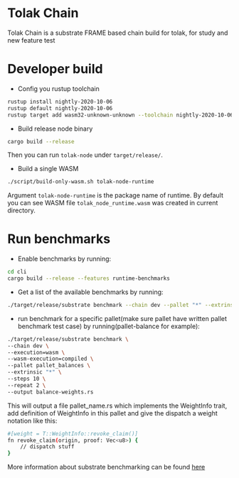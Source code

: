 # Tolak Chain

Tolak Chain is a substrate FRAME based chain build for tolak, for study and new feature test


# Developer build

 - Config you rustup toolchain

 ```sh
rustup install nightly-2020-10-06
rustup default nightly-2020-10-06
rustup target add wasm32-unknown-unknown --toolchain nightly-2020-10-06
 ```

 - Build release node binary
 
```sh
cargo build --release
```

Then you can run ```tolak-node``` under ```target/release/```.

 - Build a single WASM

 ```sh
 ./script/build-only-wasm.sh tolak-node-runtime
 ```

 Argument ```tolak-node-runtime``` is the package name of runtime. By default you 
 can see WASM file ```tolak_node_runtime.wasm``` was created in current directory.

# Run benchmarks

 - Enable benchmarks by running:

 ```sh
cd cli
cargo build --release --features runtime-benchmarks
 ```

 - Get a list of the available benchmarks by running:

```sh
./target/release/substrate benchmark --chain dev --pallet "*" --extrinsic "*" --repeat 0
```

 - run benchmark for a specific pallet(make sure pallet have written pallet benchmark test case) by running(pallet-balance for example):

 ```sh
./target/release/substrate benchmark \
--chain dev \
--execution=wasm \
--wasm-execution=compiled \
--pallet pallet_balances \
--extrinsic "*" \
--steps 10 \
--repeat 2 \
--output balance-weights.rs
```

This will output a file pallet_name.rs which implements the WeightInfo trait, add definition of WeightInfo in this pallet and give the dispatch a weight notation like this:

```sh
#[weight = T::WeightInfo::revoke_claim()]
fn revoke_claim(origin, proof: Vec<u8>) {
    // dispatch stuff
}
```

More information about substrate benchmarking can be found [here](https://github.com/paritytech/substrate/tree/master/frame/benchmarking)
